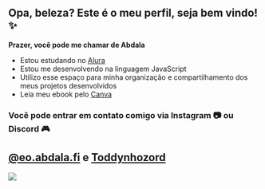 ## Opa, beleza? Este é o meu perfil, seja bem vindo! ✨

**Prazer, você pode me chamar de Abdala**

- Estou estudando no [Alura](https://www.alura.com.br)
- Estou me desenvolvendo na linguagem JavaScript
- Utilizo esse espaço para minha organização e compartilhamento dos meus projetos desenvolvidos
- Leia meu ebook pelo [Canva](https://www.canva.com/design/DAF_JBKlCaI/IjCp9zL8HNFMpko-DFGI3Q/edit?utm_content=DAF_JBKlCaI&utm_campaign=designshare&utm_medium=link2&utm_source=sharebutton)

### Você pode entrar em contato comigo via Instagram 📷 ou Discord 🎮

## **[@eo.abdala.fi](https://www.instagram.com/eo.abdala.fi/)** **e** **[Toddynhozord](https://discordapp.com/users/529116461583695872)**

![](https://media1.tenor.com/m/LivQlT-8ZEoAAAAC/shuumatsu-no-valkyrie-nikola-tesla.gif)
